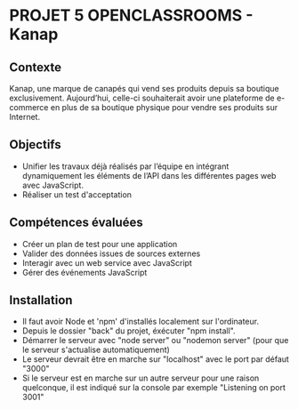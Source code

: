 # PROJET 5 OPENCLASSROOMS - Kanap

## Contexte
Kanap, une marque de canapés qui vend ses produits depuis sa boutique exclusivement. Aujourd’hui, celle-ci souhaiterait avoir une plateforme de e-commerce en plus de sa boutique physique pour vendre ses produits sur Internet.

## Objectifs
- Unifier les travaux déjà réalisés par l’équipe en intégrant dynamiquement les éléments de l’API dans les différentes pages web avec JavaScript.
- Réaliser un test d'acceptation

## Compétences évaluées
- Créer un plan de test pour une application
- Valider des données issues de sources externes
- Interagir avec un web service avec JavaScript
- Gérer des événements JavaScript


## Installation
- Il faut avoir Node et 'npm' d'installés localement sur l'ordinateur.
- Depuis le dossier "back" du projet, éxécuter "npm install". 
- Démarrer le serveur avec "node server" ou "nodemon server" (pour que le serveur s'actualise automatiquement)
- Le serveur devrait être en marche sur "localhost" avec le port par défaut "3000"
- Si le serveur est en marche sur un autre serveur pour une raison quelconque, il est indiqué sur la console par exemple "Listening on port 3001"


